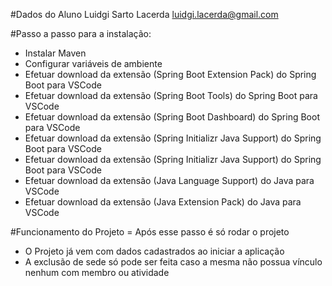 #Dados do Aluno
Luidgi Sarto Lacerda
luidgi.lacerda@gmail.com

#Passo a passo para a instalação: 
- Instalar Maven
- Configurar variáveis de ambiente
- Efetuar download da extensão (Spring Boot Extension Pack) do Spring Boot para VSCode
- Efetuar download da extensão (Spring Boot Tools) do Spring Boot para VSCode
- Efetuar download da extensão (Spring Boot Dashboard) do Spring Boot para VSCode
- Efetuar download da extensão (Spring Initializr Java Support) do Spring Boot para VSCode
- Efetuar download da extensão (Spring Initializr Java Support) do Spring Boot para VSCode
- Efetuar download da extensão (Java Language Support) do Java para VSCode
- Efetuar download da extensão (Java Extension Pack) do Java para VSCode

#Funcionamento do Projeto
= Após esse passo é só rodar o projeto
- O Projeto já vem com dados cadastrados ao iniciar a aplicação
- A exclusão de sede só pode ser feita caso a mesma não possua vínculo nenhum com membro ou atividade
